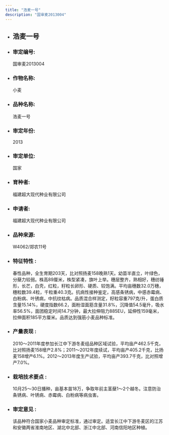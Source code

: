 ```yaml
---
title: "浩麦一号"
description: "国审麦2013004"
---
```

* ## 浩麦一号
* ###  审定编号:  
   国审麦2013004

*  ### 作物名称:  
   小麦

*   ###  品种名称: 
    浩麦一号

*   ### 审定年份: 
    2013

*   ### 审定单位:  
    国家

*   ### 育种者:  
    福建超大现代种业有限公司

*   ### 申请者:  
    福建超大现代种业有限公司

*   ### 品种来源:  
    W4062/郑农11号

*   ### 特征特性 : 
    春性品种，全生育期203天，比对照扬麦158晚熟1天。幼苗半直立，叶绿色，分蘖力较弱。株高89厘米，株型紧凑，旗叶上举。穗层整齐，熟相好，穗纺锤形，长芒，白壳，红粒，籽粒长卵形、硬质、较饱满。平均亩穗数32.0万穗，穗粒数39.4粒，千粒重40.3克。抗病性接种鉴定，高感条锈病，中感赤霉病、白粉病、叶锈病，中抗纹枯病。品质混合样测定，籽粒容重797克/升，蛋白质含量15.14%，硬度指数66.2，面粉湿面筋含量31.8%，沉降值54.5毫升，吸水率56.5%，面团稳定时间14.7分钟，最大拉伸阻力885EU，延伸性159毫米，拉伸面积185平方厘米。品质达到强筋小麦品种标准。

*   ### 产量表现 : 
    2010～2011年度参加长江中下游冬麦组品种区域试验，平均亩产462.5千克，比对照扬麦158增产2.8%；2011～2012年度续试，平均亩产405.2千克，比扬麦158增产6.1%。2012～2013年度生产试验，平均亩产393.7千克，比对照增产7.0%。

*   ### 栽培技术要点 : 
    10月25～30日播种，亩基本苗18万，争取年前主茎蘖1～2个越冬。注意防治条锈病、叶锈病、赤霉病、白粉病等病虫害。

*   ### 审定意见 : 
    该品种符合国家小麦品种审定标准，通过审定。适宜长江中下游冬麦区的江苏和安徽两省淮南地区、湖北中北部、浙江中北部、河南信阳地区种植。
